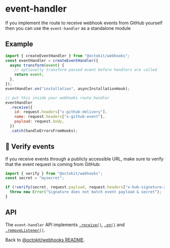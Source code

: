 # event-handler

If you implement the route to receive webhook events from GitHub yourself then you can use the `event-handler` as a standalone module

## Example

```js
import { createEventHandler } from "@octokit/webhooks";
const eventHandler = createEventHandler({
  async transform(event) {
    // optionally transform passed event before handlers are called
    return event;
  },
});
eventHandler.on("installation", asyncInstallationHook);

// put this inside your webhooks route handler
eventHandler
  .receive({
    id: request.headers["x-github-delivery"],
    name: request.headers["x-github-event"],
    payload: request.body,
  })
  .catch(handleErrorsFromHooks);
```

## 🚨 Verify events

If you receive events through a publicly accessible URL, make sure to verify that the event request is coming from GitHub:

```js
import { verify } from "@octokit/webhooks";
const secret = "mysecret";

if (!verify(secret, request.payload, request.headers["x-hub-signature-256"])) {
  throw new Error("Signature does not match event payload & secret");
}
```

## API

The `event-handler` API implements [`.receive()`](../../README.md#webhooksreceive), [`.on()`](../../README.md#webhookson) and [`.removeListener()`](../../README.md#webhooksremovelistener).

Back to [@octokit/webhooks README](../../README.md).
